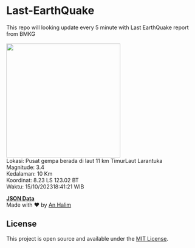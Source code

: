 # Last-EarthQuake
This repo will looking update every 5 minute with Last EarthQuake report from BMKG
<br>
<br>
<img src="https://static.bmkg.go.id/20231015184121.mmi.jpg" width="300"/>
<br>
Lokasi: Pusat gempa berada di laut 11 km TimurLaut Larantuka <br>
Magnitude: 3.4 <br>
Kedalaman: 10 Km <br>
Koordinat: 8.23 LS 123.02 BT <br>
Waktu: 15/10/202318:41:21 WIB <br>

<a href="./data/data.json">**JSON Data**</a>
<br>
Made with ❤️ by <a href="https://github.com/an-halim">An Halim</a>
## License

This project is open source and available under the [MIT License](LICENSE).
